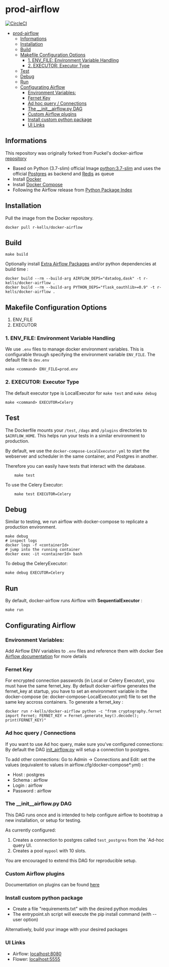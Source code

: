 # prod-airflow
[![CircleCI](https://circleci.com/gh/r-kells/prod-airflow/tree/master.svg?style=svg&circle-token=3bed58b792cc11f4231fac6d5100e3e5b49024af)](https://circleci.com/gh/r-kells/prod-airflow/tree/master)

- [prod-airflow](#prod-airflow)
  - [Informations](#Informations)
  - [Installation](#Installation)
  - [Build](#Build)
  - [Makefile Configuration Options](#Makefile-Configuration-Options)
    - [1. ENV_FILE: Environment Variable Handling](#1-ENVFILE-Environment-Variable-Handling)
    - [2. EXECUTOR: Executor Type](#2-EXECUTOR-Executor-Type)
  - [Test](#Test)
  - [Debug](#Debug)
  - [Run](#Run)
  - [Configurating Airflow](#Configurating-Airflow)
    - [Environment Variables:](#Environment-Variables)
    - [Fernet Key](#Fernet-Key)
    - [Ad hoc query / Connections](#Ad-hoc-query--Connections)
    - [The __init__airflow.py DAG](#The-initairflowpy-DAG)
    - [Custom Airflow plugins](#Custom-Airflow-plugins)
    - [Install custom python package](#Install-custom-python-package)
    - [UI Links](#UI-Links)

## Informations
This repository was originally forked from Puckel's docker-airflow [repository](https://github.com/puckel/docker-airflow)

* Based on Python (3.7-slim) official Image [python:3.7-slim](https://hub.docker.com/_/python/) and uses the official [Postgres](https://hub.docker.com/_/postgres/) as backend and [Redis](https://hub.docker.com/_/redis/) as queue
* Install [Docker](https://www.docker.com/)
* Install [Docker Compose](https://docs.docker.com/compose/install/)
* Following the Airflow release from [Python Package Index](https://pypi.python.org/pypi/apache-airflow)

## Installation

Pull the image from the Docker repository.

    docker pull r-kells/docker-airflow

## Build

    make build 

Optionally install [Extra Airflow Packages](https://airflow.incubator.apache.org/installation.html#extra-package) and/or python dependencies at build time :

    docker build --rm --build-arg AIRFLOW_DEPS="datadog,dask" -t r-kells/docker-airflow .
    docker build --rm --build-arg PYTHON_DEPS="flask_oauthlib>=0.9" -t r-kells/docker-airflow .

## Makefile Configuration Options

1. ENV_FILE
2. EXECUTOR

### 1. ENV_FILE: Environment Variable Handling

We use `.env` files to manage docker environment variables. 
This is configurable through specifying the environment variable `ENV_FILE`.
The default file is `dev.env`

    make <command> ENV_FILE=prod.env

### 2. EXECUTOR: Executor Type

The default executor type is LocalExecutor for `make test` and `make debug`

    make <command> EXECUTOR=Celery

## Test

The Dockerfile mounts your `/test`, `/dags` and `/plugins` directories to `$AIRFLOW_HOME`.
This helps run your tests in a similar environment to production.

By default, we use the `docker-compose-LocalExecutor.yml` to start the 
webserver and scheduler in the same container, and Postgres in another. 

Therefore you can easily have tests that interact with the database.
	
		make test

To use the Celery Executor:

        make test EXECUTOR=Celery

## Debug

Similar to testing, we run airflow with docker-compose to replicate a production environment.

    make debug
    # inspect logs
    docker logs -f <containerId>
    # jump into the running container
    docker exec -it <containerId> bash

To debug the CeleryExecutor:

    make debug EXECUTOR=Celery

## Run

By default, docker-airflow runs Airflow with **SequentialExecutor** :

    make run

## Configurating Airflow

### Environment Variables:
Add Airflow ENV variables to `.env` files and reference them with docker
See [Airflow documentation](http://airflow.readthedocs.io/en/latest/howto/set-config.html#setting-configuration-options) for more details

### Fernet Key
For encrypted connection passwords (in Local or Celery Executor), you must have the same fernet_key. By default docker-airflow generates the fernet_key at startup, you have to set an environment variable in the docker-compose (ie: docker-compose-LocalExecutor.yml) file to set the same key accross containers. To generate a fernet_key :

    docker run r-kells/docker-airflow python -c "from cryptography.fernet import Fernet; FERNET_KEY = Fernet.generate_key().decode(); print(FERNET_KEY)"

### Ad hoc query / Connections
If you want to use Ad hoc query, make sure you've configured connections:
By default the DAG [init_airflow.py](dags/init_airflow.py) will setup a connection to postgres.

To add other connections:
Go to Admin -> Connections and Edit: set the values (equivalent to values in airflow.cfg/docker-compose*.yml) :
- Host : postgres
- Schema : airflow
- Login : airflow
- Password : airflow

### The __init__airflow.py DAG

This DAG runs once and is intended to help configure airflow to bootstrap a new installation, or setup for testing.

As currently configured:
1. Creates a connection to postgres called `test_postgres` from the `Ad-hoc query UI.
2. Creates a pool `mypool` with 10 slots. 

You are encouraged to extend this DAG for reproducible setup. 

### Custom Airflow plugins

Documentation on plugins can be found [here](https://airflow.apache.org/plugins.html)

### Install custom python package

- Create a file "requirements.txt" with the desired python modules
- The entrypoint.sh script will execute the pip install command (with --user option)

Alternatively, build your image with your desired packages

### UI Links

- Airflow: [localhost:8080](http://localhost:8080/)
- Flower: [localhost:5555](http://localhost:5555/)
